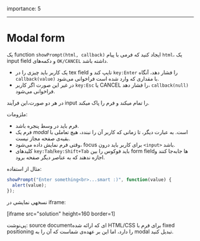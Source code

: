 importance: 5

---

# Modal form

یک function `showPrompt(html, callback)` ایجاد کنید که فرمی با پیام `html`، یک input field و دکمه‌های `OK/CANCEL` داشته باشد.

- یک کاربر باید چیزی را در tex field تایپ کند و `key:Enter` را فشار دهد، آنگاه `callback(value)` با مقداری که وارد شده است فراخوانی می‌شود. 
- در غیر این صورت اگر کاربر `key:Esc` یا CANCEL را فشار دهد، `callback(null)` فراخوانی می‌شود.

در هر دو صورت،‌این فرآیند input را تمام میکند و فرم را پاک میکند.

ملزومات:

- فرم باید در وسط پنجره باشد.
- فرم یک *modal* است. به عبارت دیگر، تا زمانی که کاربر آن را نبندد، هیچ تعاملی با بقیه‌ی صفحه مجاز نیست.
- وقتی فرم نمایش داده می‌شود، focus برای کاربر باید درون `<input>` باشد.
- کلیدهای `key:Tab`/`key:Shift+Tab` باید فوکوس را بین form fieldها جابه‌جا کنند و اجازه ندهند که به عناصر دیگر صفحه برود.

مثال از استفاده:

```js
showPrompt("Enter something<br>...smart :)", function(value) {
  alert(value);
});
```

نسخهی نمایشی در iframe:

[iframe src="solution" height=160 border=1]

پی‌نوشت: source documentای که ارائه شده HTML/CSS برای فرم با fixed positioning را دارد، اما این بر عهده‌ی شماست که آن را به modal تبدیل کنید.
